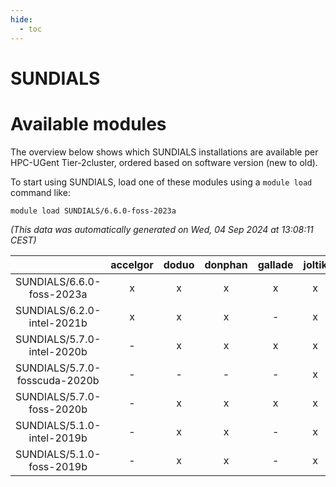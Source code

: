 ```yaml
---
hide:
  - toc
---
```


SUNDIALS
========

# Available modules


The overview below shows which SUNDIALS installations are available per HPC-UGent Tier-2cluster, ordered based on software version (new to old).

To start using SUNDIALS, load one of these modules using a `module load` command like:

```shell
module load SUNDIALS/6.6.0-foss-2023a
```

*(This data was automatically generated on Wed, 04 Sep 2024 at 13:08:11 CEST)*  

| |accelgor|doduo|donphan|gallade|joltik|shinx|skitty|
| :---: | :---: | :---: | :---: | :---: | :---: | :---: | :---: |
|SUNDIALS/6.6.0-foss-2023a|x|x|x|x|x|x|x|
|SUNDIALS/6.2.0-intel-2021b|x|x|x|-|x|-|x|
|SUNDIALS/5.7.0-intel-2020b|-|x|x|x|x|-|x|
|SUNDIALS/5.7.0-fosscuda-2020b|-|-|-|-|x|-|-|
|SUNDIALS/5.7.0-foss-2020b|-|x|x|x|x|-|x|
|SUNDIALS/5.1.0-intel-2019b|-|x|x|-|x|-|x|
|SUNDIALS/5.1.0-foss-2019b|-|x|x|-|x|-|x|
